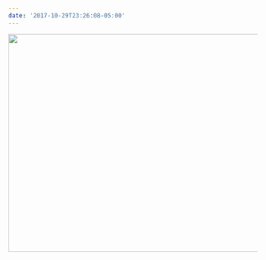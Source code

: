 ```yaml
---
date: '2017-10-29T23:26:08-05:00'
---
```



<img src="/posts/uploads/2017/decb0386b9.jpg" width="600" height="440" />
